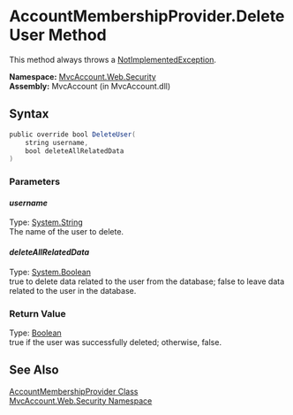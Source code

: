 AccountMembershipProvider.DeleteUser Method
===========================================
This method always throws a [NotImplementedException][1].

**Namespace:** [MvcAccount.Web.Security][2]  
**Assembly:** MvcAccount (in MvcAccount.dll)

Syntax
------

```csharp
public override bool DeleteUser(
	string username,
	bool deleteAllRelatedData
)
```

### Parameters

#### *username*
Type: [System.String][3]  
The name of the user to delete.

#### *deleteAllRelatedData*
Type: [System.Boolean][4]  
true to delete data related to the user from the database; false to leave data related to the user in the database.

### Return Value
Type: [Boolean][4]  
true if the user was successfully deleted; otherwise, false.

See Also
--------
[AccountMembershipProvider Class][5]  
[MvcAccount.Web.Security Namespace][2]  

[1]: http://msdn.microsoft.com/en-us/library/6byb74h9
[2]: ../README.md
[3]: http://msdn.microsoft.com/en-us/library/s1wwdcbf
[4]: http://msdn.microsoft.com/en-us/library/a28wyd50
[5]: README.md